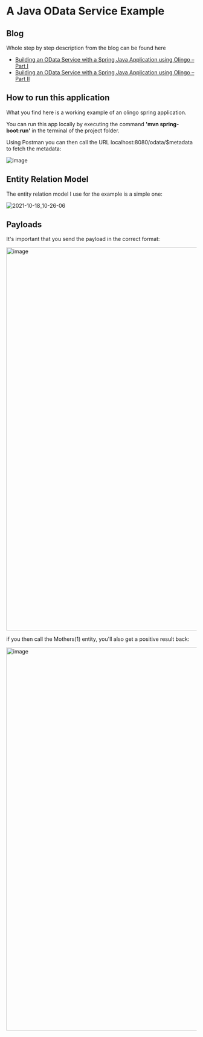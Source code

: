 # A Java OData Service Example

## Blog 

Whole step by step description from the blog can be found here
- [Building an OData Service with a Spring Java Application using Olingo – Part I](https://blogs.sap.com/2021/10/29/building-an-odata-service-with-a-spring-java-application-using-olingo-part-i/)
- [Building an OData Service with a Spring Java Application using Olingo – Part II](https://blogs.sap.com/2022/01/17/building-an-odata-service-with-a-spring-java-application-using-olingo-part-ii/)


## How to run this application

What you find here is a working example of an olingo spring application.

You can run this app locally by executing the command **'mvn spring-boot:run'** in the terminal of the project folder.

Using Postman you can then call the URL localhost:8080/odata/$metadata to fetch the metadata:

![image](https://user-images.githubusercontent.com/19994604/138900236-f6ba4cca-c3e4-49ea-97c3-e80e5835aa7d.png)


## Entity Relation Model
The entity relation model I use for the example is a simple one:

![2021-10-18_10-26-06](https://user-images.githubusercontent.com/19994604/138327882-76404655-f383-46e6-82af-677560b5ccee.png)


## Payloads

It's important that you send the payload in the correct format:

<img width="1015" alt="image" src="https://user-images.githubusercontent.com/19994604/167310946-febc1bc1-e898-4d31-aa94-efb423e69d1d.png">

if you then call the Mothers(1) entity, you'll also get a positive result back:

<img width="1015" alt="image" src="https://user-images.githubusercontent.com/19994604/167310988-142c61c2-49ab-487d-927e-0f6edd1e6376.png">

